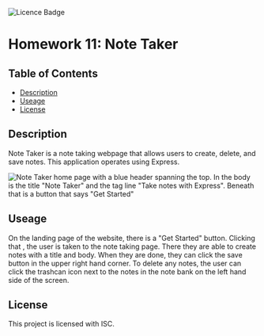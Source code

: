 ![Licence Badge](https://img.shields.io/badge/License-ISC-blue)
  # Homework 11: Note Taker

  ## Table of Contents
  * [Description](#description)
  * [Useage](#useage)
  * [License](#license)
  
  
  ## Description
  Note Taker is a note taking webpage that allows users to create, delete, and save notes. This application operates using Express.

  ![Note Taker home page with a blue header spanning the top. In the body is the title "Note Taker" and the tag line "Take notes with Express". Beneath that is a button that says "Get Started"](https://github.com/allister-seras/Hwk11-ExpressJS-NoteTaker/assets/127648521/dfc19ae5-06cb-46b1-b182-8115bbff7df7)


  ## Useage
  On the landing page of the website, there is a "Get Started" button. Clicking that , the user is taken to the note taking page. There they are able to create notes with a title and body. When they are done, they can click the save button in the upper right hand corner. To delete any notes, the user can click the trashcan icon next to the notes in the note bank on the left hand side of the screen.

  ## License
This project is licensed with ISC.

  

  
